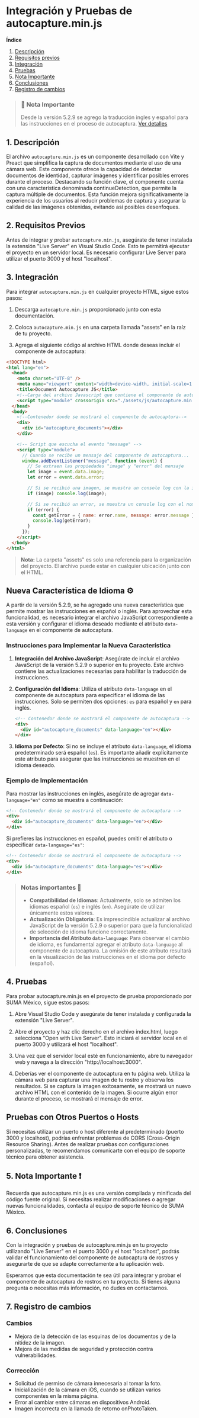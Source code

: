 # Integración y Pruebas de autocapture.min.js

**Índice**

1. [Descripción](#description)
2. [Requisitos previos](#requirements)
3. [Integración](#integration)
4. [Pruebas](#testing)
5. [Nota Importante](#notice)
6. [Conclusiones](#conclusions)
7. [Registro de cambios](#changelog)

> ### 🚨 Nota Importante
>
> Desde la versión 5.2.9 se agrego la traducción ingles y español para las instrucciones en el proceso de autocaptura.
> [Ver detalles](#language)

## <a id="description"></a>1. Descripción

El archivo `autocapture.min.js` es un componente desarrollado con Vite y Preact que simplifica la captura de documentos mediante el uso de una cámara web. Este componente ofrece la capacidad de detectar documentos de identidad, capturar imágenes y identificar posibles errores durante el proceso. Destacando su función clave, el componente cuenta con una característica denominada continueDetection, que permite la captura múltiple de documentos. Esta función mejora significativamente la experiencia de los usuarios al reducir problemas de captura y asegurar la calidad de las imágenes obtenidas, evitando así posibles desenfoques.

## <a id="requirements"></a>2. Requisitos Previos

Antes de integrar y probar `autocapture.min.js`, asegúrate de tener instalada la extensión "Live Server" en Visual Studio Code. Esto te permitirá ejecutar el proyecto en un servidor local. Es necesario configurar Live Server para utilizar el puerto 3000 y el host "localhost".

## <a id="integration"></a>3. Integración

Para integrar `autocapture.min.js` en cualquier proyecto HTML, sigue estos pasos:

1. Descarga `autocapture.min.js` proporcionado junto con esta documentación.
2. Coloca `autocapture.min.js` en una carpeta llamada "assets" en la raíz de tu proyecto.

3. Agrega el siguiente código al archivo HTML donde deseas incluir el componente de autocaptura:

```html
<!DOCTYPE html>
<html lang="en">
  <head>
    <meta charset="UTF-8" />
    <meta name="viewport" content="width=device-width, initial-scale=1.0" />
    <title>Document Autocapture JS</title>
    <!--Carga del archivo Javascript que contiene el componente de autocaptura-->
    <script type="module" crossorigin src="./assets/js/autocapture.min.js"></script>
  </head>
  <body>
    <!--Contenedor donde se mostrará el componente de autocaptura-->
    <div>
      <div id="autocapture_documents"></div>
    </div>

    <!-- Script que escucha el evento "message" -->
    <script type="module">
      // Cuando se recibe un mensaje del componente de autocaptura...
      window.addEventListener("message", function (event) {
        // Se extraen las propiedades "image" y "error" del mensaje
        let image = event.data.image;
        let error = event.data.error;

        // Si se recibió una imagen, se muestra un console log con la imagen resultante
        if (image) console.log(image);

        // Si se recibió un error, se muestra un console log con el nombre y mensaje del error
        if (error) {
          const getError = { name: error.name, message: error.message };
          console.log(getError);
        }
      });
    </script>
  </body>
</html>
```

> **Nota:** La carpeta "assets" es solo una referencia para la organización del proyecto. El archivo puede estar en cualquier ubicación junto con el HTML.

## <a id="language"></a>Nueva Característica de Idioma ⚙️

A partir de la versión 5.2.9, se ha agregado una nueva característica que permite mostrar las instrucciones en español o inglés. Para aprovechar esta funcionalidad, es necesario integrar el archivo JavaScript correspondiente a esta versión y configurar el idioma deseado mediante el atributo `data-language` en el componente de autocaptura.

### Instrucciones para Implementar la Nueva Característica

1. **Integración del Archivo JavaScript**:
   Asegúrate de incluir el archivo JavaScript de la versión 5.2.9 o superior en tu proyecto. Este archivo contiene las actualizaciones necesarias para habilitar la traducción de instrucciones.

2. **Configuración del Idioma**:
   Utiliza el atributo `data-language` en el componente de autocaptura para especificar el idioma de las instrucciones. Solo se permiten dos opciones: `es` para español y `en` para inglés.

   ```html
   <!-- Contenedor donde se mostrará el componente de autocaptura -->
   <div>
     <div id="autocapture_documents" data-language="en"></div>
   </div>
   ```

3. **Idioma por Defecto**:
   Si no se incluye el atributo `data-language`, el idioma predeterminado será español (`es`). Es importante añadir explícitamente este atributo para asegurar que las instrucciones se muestren en el idioma deseado.

### Ejemplo de Implementación

Para mostrar las instrucciones en inglés, asegúrate de agregar `data-language="en"` como se muestra a continuación:

```html
<!-- Contenedor donde se mostrará el componente de autocaptura -->
<div>
  <div id="autocapture_documents" data-language="en"></div>
</div>
```

Si prefieres las instrucciones en español, puedes omitir el atributo o especificar `data-language="es"`:

```html
<!-- Contenedor donde se mostrará el componente de autocaptura -->
<div>
  <div id="autocapture_documents" data-language="es"></div>
</div>
```

> ### Notas importantes 📢
>
> - **Compatibilidad de Idiomas**: Actualmente, solo se admiten los idiomas español (`es`) e inglés (`en`). Asegúrate de utilizar únicamente estos valores.
> - **Actualización Obligatoria**: Es imprescindible actualizar al archivo JavaScript de la versión 5.2.9 o superior para que la funcionalidad de selección de idioma funcione correctamente.
> - **Importancia del Atributo `data-language`**: Para observar el cambio de idioma, es fundamental agregar el atributo `data-language` al componente de autocaptura. La omisión de este atributo resultará en la visualización de las instrucciones en el idioma por defecto (español).

## <a id="testing"></a>4. Pruebas

Para probar autocapture.min.js en el proyecto de prueba proporcionado por SUMA México, sigue estos pasos:

1. Abre Visual Studio Code y asegúrate de tener instalada y configurada la extensión "Live Server".

2. Abre el proyecto y haz clic derecho en el archivo index.html, luego selecciona "Open with Live Server". Esto iniciará el servidor local en el puerto 3000 y utilizará el host "localhost".

3. Una vez que el servidor local esté en funcionamiento, abre tu navegador web y navega a la dirección "http://localhost:3000".

4. Deberías ver el componente de autocaptura en tu página web. Utiliza la cámara web para capturar una imagen de tu rostro y observa los resultados. Si se captura la imagen exitosamente, se mostrará un nuevo archivo HTML con el contenido de la imagen. Si ocurre algún error durante el proceso, se mostrará el mensaje de error.

## Pruebas con Otros Puertos o Hosts

Si necesitas utilizar un puerto o host diferente al predeterminado (puerto 3000 y localhost), podrías enfrentar problemas de CORS (Cross-Origin Resource Sharing). Antes de realizar pruebas con configuraciones personalizadas, te recomendamos comunicarte con el equipo de soporte técnico para obtener asistencia.

## <a id="notice"></a>5. Nota Importante ❗

Recuerda que autocapture.min.js es una versión compilada y minificada del código fuente original. Si necesitas realizar modificaciones o agregar nuevas funcionalidades, contacta al equipo de soporte técnico de SUMA México.

## <a id="conclusions"></a>6. Conclusiones

Con la integración y pruebas de autocapture.min.js en tu proyecto utilizando "Live Server" en el puerto 3000 y el host "localhost", podrás validar el funcionamiento del componente de autocaptura de rostros y asegurarte de que se adapte correctamente a tu aplicación web.

Esperamos que esta documentación te sea útil para integrar y probar el componente de autocaptura de rostros en tu proyecto. Si tienes alguna pregunta o necesitas más información, no dudes en contactarnos.

## <a id="changelog"></a>7. Registro de cambios

### Cambios

- Mejora de la detección de las esquinas de los documentos y de la nitidez de la imagen.
- Mejora de las medidas de seguridad y protección contra vulnerabilidades.

### Corrección

- Solicitud de permiso de cámara innecesaria al tomar la foto.
- Inicialización de la cámara en iOS, cuando se utilizan varios componentes en la misma página.
- Error al cambiar entre cámaras en dispositivos Android.
- Imagen incorrecta en la llamada de retorno onPhotoTaken.
